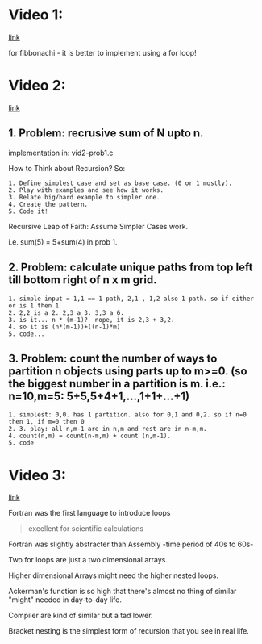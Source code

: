 # Video 1: 

[link](https://youtu.be/Q83nN97LVOU)

for fibbonachi - it is better to implement using a for loop!

# Video 2: 

[link](https://youtu.be/ngCos392W4w)

## 1. Problem: recrusive sum of N upto n.
implementation in: vid2-prob1.c

How to Think about Recursion? So:

    1. Define simplest case and set as base case. (0 or 1 mostly).
    2. Play with examples and see how it works.
    3. Relate big/hard example to simpler one.
    4. Create the pattern.
    5. Code it!

Recursive Leap of Faith: Assume Simpler Cases work.

i.e. sum(5) = 5+sum(4) in prob 1.

## 2. Problem: calculate unique paths from top left till bottom right of n x m grid.

    1. simple input = 1,1 == 1 path, 2,1 , 1,2 also 1 path. so if either or is 1 then 1
    2. 2,2 is a 2. 2,3 a 3. 3,3 a 6. 
    3. is it... n * (m-1)?  nope, it is 2,3 + 3,2.  
    4. so it is (n*(m-1))+((n-1)*m)
    5. code...

## 3. Problem: count the number of ways to partition n objects using parts up to m>=0. (so the biggest number in a partition is m. i.e.: n=10,m=5: 5+5,5+4+1,...,1+1+...+1)

    1. simplest: 0,0. has 1 partition. also for 0,1 and 0,2. so if n=0 then 1, if m=0 then 0
    2. 3. play: all n,m-1 are in n,m and rest are in n-m,m.
    4. count(n,m) = count(n-m,m) + count (n,m-1).
    5. code


# Video 3: 

[link](https://youtu.be/BNeOE1qMy)

Fortran was the first language to introduce loops

> excellent for scientific calculations

Fortran was slightly abstracter than Assembly -time period of 40s to 60s-

Two for loops are just a two dimensional arrays.

Higher dimensional Arrays might need the higher nested loops.

Ackerman's function is so high that there's almost no thing of similar "might" needed in day-to-day life.

Compiler are kind of similar but a tad lower.

Bracket nesting is the simplest form of recursion that you see in real life.


